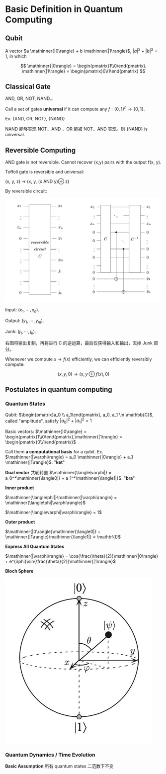 # Basic Definition in Quantum Computing

## Qubit

A vector $a \mathinner{|0\rangle} + b \mathinner{|1\rangle}$, $|a|^2 + |b|^2 = 1$, in which

$$
\mathinner{|0\rangle} = \begin{pmatrix}1\\0\end{pmatrix},
\mathinner{|1\rangle} = \begin{pmatrix}0\\1\end{pmatrix}
$$

## Classical Gate

AND, OR, NOT, NAND...

Call a set of gates **universal** if it can compute any $f:\{0, 1\}^n \rightarrow \{0, 1\}$.

Ex. {AND, OR, NOT}, {NAND}

NAND 能够实现 NOT、AND ，OR 能被 NOT、AND 实现。则 {NAND} is universal.

## Reversible Computing

AND gate is not reversible. Cannot recover (x,y) pairs with the output f(x, y).

Toffoli gate is reversible and universal:

(x, y, z) -> (x, y, (x AND y)$\oplus$ z)

By reversible circuit:

![](/assert/img/CS/quantum/reverse.jpg)

Input: $(x_1, \cdots, x_n)$.

Output: $(y_1, \cdots, y_m)$.

Junk: $(j_1, \cdots, j_k)$.

右图将输出复制，再将进行 C 的逆运算，最后仅获得输入和输出，去掉 Junk 部分。

Whenever we compute $x \to f(x)$ efficiently, we can efficiently reversibly compute:

$$
(x, y, 0) \to (x, y \oplus f(x), 0)
$$

## Postulates in quantum computing

### Quantum States

Qubit: $\begin{pmatrix}a_0 \\ a_1\end{pmatrix}, a_0, a_1 \in \mathbb{C}$, called "amplitude", satisfy $|a_0|^2 + |a_1|^2 = 1$

Basic vectors: $\mathinner{|0\rangle} = \begin{pmatrix}1\\0\end{pmatrix},\mathinner{|1\rangle} = \begin{pmatrix}0\\1\end{pmatrix}$

Call them **a computational basis** for a qubit. Ex. $\mathinner{|\varphi\rangle} = a_0 \mathinner{|0\rangle} + a_1 \mathinner{|1\rangle}$. "**ket**"

**Dual vector** 共轭转置 $\mathinner{\langle\varphi|} = a_0^*\mathinner{\langle0|} + a_1^*\mathinner{\langle1|}$. "**bra**"

**Inner product**

$\mathinner{\langle\phi|}\mathinner{|\varphi\rangle} = \mathinner{\langle\phi|\varphi\rangle}$

$\mathinner{\langle\varphi|\varphi\rangle} = 1$

**Outer product**

$\mathinner{|0\rangle}\mathinner{\langle0|} + \mathinner{|1\rangle}\mathinner{\langle1|} = \mathbf{I}$

**Express All Quantum States**

$\mathinner{|\varphi\rangle} = \cos{\frac{\theta}{2}}\mathinner{|0\rangle} + e^{i\phi}\sin{\frac{\theta}{2}}\mathinner{|1\rangle}$

**Bloch Sphere**

![](/assert/img/CS/quantum/sphere.jpg)

### Quantum Dynamics / Time Evolution

**Basic Assumption** 所有 quantum states 二范数下不变